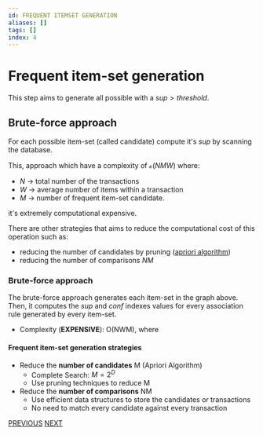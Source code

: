 ```yaml
---
id: FREQUENT ITEMSET GENERATION
aliases: []
tags: []
index: 4
---
```


# Frequent item-set generation

This step  aims to generate all possible  with a $sup \gt threshold$.

## Brute-force approach

For each possible item-set (called candidate) compute it's $sup$ by scanning the database.

This, approach which have a complexity of $\mathcal{o}(NMW)$ where:

- $N$ -> total number of the transactions
- $W$ -> average number of items within a transaction
- $M$ -> number of frequent item-set candidate.

it's extremely computational expensive.

There are other strategies that aims to reduce the computational cost of this operation such as:

- reducing the number  of candidates by pruning ([apriori algorithm](pages/datamining/association_rules/apriori_algorithm.md))
- reducing the number of comparisons $NM$

### Brute-force approach

The brute-force approach generates each item-set in the graph above. Then, it computes the *sup* and *conf* indexes values for every association rule generated by every item-set.
 - Complexity (**EXPENSIVE**): O(NWM), where

#### Frequent item-set generation strategies
- Reduce the **number of candidates** M (Apriori Algorithm)
	- Complete Search: $M=2^D$
	- Use pruning techniques to reduce M
- Reduce the **number of comparisons** NM
	- Use efficient data structures to store the candidates or transactions
	- No need to match every candidate against every transaction

[PREVIOUS](pages/datamining/association_rules/rules_generation.md) [NEXT](pages/datamining/association_rules/apriori_algorithm.md)
